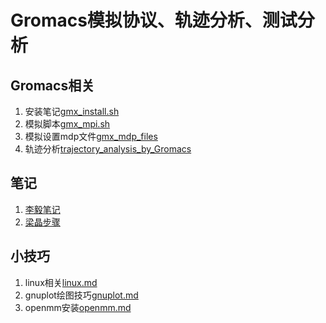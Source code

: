 # Gromacs模拟协议、轨迹分析、测试分析

## Gromacs相关
1. 安装笔记[gmx_install.sh](./gmx_install.sh)
2. 模拟脚本[gmx_mpi.sh](./gmx_mpi.sh)
3. 模拟设置mdp文件[gmx_mdp_files](./gmx_mdp_files)
4. 轨迹分析[trajectory_analysis_by_Gromacs](./trajectory_analysis_by_Gromacs.md)

## 笔记
1. [李毅笔记](./notes/李毅笔记.md)
2. [梁晶步骤](./notes/梁晶步骤.txt)

## 小技巧
1. linux相关[linux.md](./tips/linux.md)
2. gnuplot绘图技巧[gnuplot.md](./tips/gnuplot.md)
3. openmm安装[openmm.md](./tips/openmm.md)
